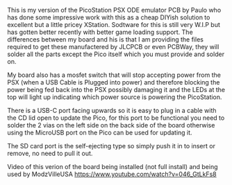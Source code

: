 This is my version of the PicoStation PSX ODE emulator PCB by Paulo who has done some impressive work with this as a cheap DIYish solution to excellent but a little pricey XStation. Sodtware for this is still very W.I.P but has gotten better recently with better game loading support. The differences between my board and his is that I am providing the files required to get these manufactered by JLCPCB or even PCBWay, they will solder all the parts except the Pico itself which you must provide and solder on.

My board also has a mosfet switch that will stop accepting power from the PSX (when a USB Cable is Plugged into power) and therefore blocking the power being fed back into the PSX possibly damaging it and the LEDs at the top will light up indicating which power source is powering the PicoStation. 

There is a USB-C port facing upwards so it is easy to plug in a cable with the CD lid open to update the Pico, for this port to be functional you need to solder the 2 vias on the left side on the back side of the board otherwise using the MicroUSB port on the Pico can be used for updating it.

The SD card port is the self-ejecting type so simply push it in to insert or remove, no need to pull it out.

Video of this verion of the board being installed (not full install) and being used by ModzVilleUSA
https://www.youtube.com/watch?v=046_GtLkFs8
